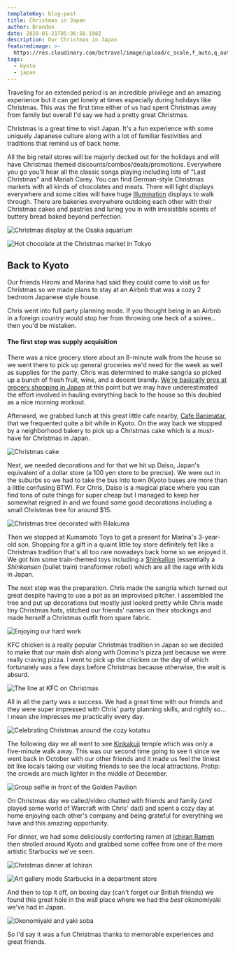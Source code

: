 ```yaml
---
templateKey: blog-post
title: Christmas in Japan
author: Brandon
date: 2020-01-21T05:36:50.198Z
description: Our Christmas in Japan
featuredimage: >-
  https://res.cloudinary.com/bctravel/image/upload/c_scale,f_auto,q_auto,w_1080/v1579592050/christmas/IMG_20191125_220920_mjte4s.jpg
tags:
  - kyoto
  - japan
---
```

Traveling for an extended period is an incredible privilege and an amazing experience but it can get lonely at times especially during holidays like Christmas. This was the first time either of us had spent Christmas away from family but overall I'd say we had a pretty great Christmas.

Christmas is a great time to visit Japan. It's a fun experience with some uniquely Japanese culture along with a lot of familiar festivities and traditions that remind us of back home.

All the big retail stores will be majorly decked out for the holidays and will have Christmas themed discounts/combos/deals/promotions. Everywhere you go you'll hear all the classic songs playing including lots of "Last Christmas" and Mariah Carey. You can find German-style Christmas markets with all kinds of chocolates and meats. There will light displays everywhere and some cities will have huge [Illumination](/blog/2019-12-16-kobe-in-december/) displays to walk through. There are bakeries everywhere outdoing each other with their Christmas cakes and pastries and luring you in with irresistible scents of buttery bread baked beyond perfection. 

![Christmas display at the Osaka aquarium](https://res.cloudinary.com/bctravel/image/upload/c_scale,f_auto,q_auto,w_1080/v1579615639/christmas/IMG_2210_ey1cdm.jpg "Christmas display at the Osaka aquarium")

![Hot chocolate at the Christmas market in Tokyo](https://res.cloudinary.com/bctravel/image/upload/c_scale,f_auto,q_auto,w_1080/v1579591921/christmas/IMG_20191210_185302_kxxynx.jpg "Hot chocolate at the Christmas market in Tokyo")

## Back to Kyoto

Our friends Hiromi and Marina had said they could come to visit us for Christmas so we made plans to stay at an Airbnb that was a cozy 2 bedroom Japanese style house.

Chris went into full party planning mode. If you thought being in an Airbnb in a foreign country would stop her from throwing one heck of a soiree... then you'd be mistaken.

#### The first step was supply acquisition

There was a nice grocery store about an 8-minute walk from the house so we went there to pick up general groceries we'd need for the week as well as supplies for the party. Chris was determined to make sangria so picked up a bunch of fresh fruit, wine, and a decent brandy. [We're basically pros at grocery shopping in Japan](/blog/2019-11-14-grocery-adventures-in-kyoto/) at this point but we may have underestimated the effort involved in hauling everything back to the house so this doubled as a nice morning workout.

Afterward, we grabbed lunch at this great little cafe nearby, [Cafe Banimatar](https://www.tripadvisor.com/Restaurant_Review-g14123848-d13545688-Reviews-Banimatar-Kita_Kyoto_Kyoto_Prefecture_Kinki.html), that we frequented quite a bit while in Kyoto. On the way back we stopped by a neighborhood bakery to pick up a Christmas cake which is a must-have for Christmas in Japan.

![Christmas cake](https://res.cloudinary.com/bctravel/image/upload/c_scale,f_auto,q_auto,w_1080/v1579615117/christmas/IMG_20191221_223109_vtwnkl.jpg "Christmas cake")

Next, we needed decorations and for that we hit up Daiso, Japan's equivalent of a dollar store (a 100 yen store to be precise). We were out in the suburbs so we had to take the bus into town (Kyoto buses are more than a little confusing BTW). For Chris, Daiso is a magical place where you can find tons of cute things for super cheap but I managed to keep her somewhat reigned in and we found some good decorations including a small Christmas tree for around $15.

![Christmas tree decorated with Rilakuma](https://res.cloudinary.com/bctravel/image/upload/c_scale,f_auto,q_auto,w_1080/v1579592027/christmas/EFFECTS_kpy1e5.jpg "Christmas tree decorated with Rilakuma")

Then we stopped at Kumamoto Toys to get a present for Marina's 3-year-old son. Shopping for a gift in a quaint little toy store definitely felt like a Christmas tradition that's all too rare nowadays back home so we enjoyed it. We got him some train-themed toys including a [Shinkalion](https://www.youtube.com/watch?v=8VFfEZWn9P4) (essentially a _Shinkansen_ (bullet train) transformer robot) which are all the rage with kids in Japan.

The next step was the preparation. Chris made the sangria which turned out great despite having to use a pot as an improvised pitcher. I assembled the tree and put up decorations but mostly just looked pretty while Chris made tiny Christmas hats, stitched our friends' names on their stockings and made herself a Christmas outfit from spare fabric.

![Enjoying our hard work](https://res.cloudinary.com/bctravel/image/upload/c_scale,f_auto,q_auto,w_1080/v1579667566/christmas/IMG_2537_cgkakx.jpg "Enjoying our hard work")

KFC chicken is a really popular Christmas tradition in Japan so we decided to make that our main dish along with Domino's pizza just because we were really craving pizza. I went to pick up the chicken on the day of which fortunately was a few days before Christmas because otherwise, the wait is absurd.

![The line at KFC on Christmas](https://res.cloudinary.com/bctravel/image/upload/c_scale,f_auto,q_auto,w_1080/v1579592007/christmas/IMG_20191224_183119_p3bshm.jpg "The line at KFC on Christmas")

All in all the party was a success. We had a great time with our friends and they were super impressed with Chris' party planning skills, and rightly so... I mean she impresses me practically every day.

![Celebrating Christmas around the cozy kotatsu](https://res.cloudinary.com/bctravel/image/upload/c_scale,f_auto,q_auto,w_1080/v1579591943/christmas/IMG_20191222_175652_gg14yg.jpg "Celebrating Christmas around the cozy kotatsu")

The following day we all went to see [Kinkakuji](https://www.japan-guide.com/e/e3908.html) temple which was only a five-minute walk away. This was our second time going to see it since we went back in October with our other friends and it made us feel the tiniest bit like locals taking our visiting friends to see the local attractions. Protip: the crowds are much lighter in the middle of December.

![Group selfie in front of the Golden Pavilion](https://res.cloudinary.com/bctravel/image/upload/c_scale,f_auto,q_auto,w_1080/v1579592035/christmas/MVIMG_20191223_121645_sdtoda.jpg "Group selfie in front of the Golden Pavilion")

On Christmas day we called/video chatted with friends and family (and played some world of Warcraft with Chris' dad) and spent a cozy day at home enjoying each other's company and being grateful for everything we have and this amazing opportunity.

For dinner, we had some deliciously comforting ramen at [Ichiran Ramen](https://jw-webmagazine.com/ichiran-ramen-how-to-skip-the-line-at-ichiran-ramen-shibuya-32396eadc25a/) then strolled around Kyoto and grabbed some coffee from one of the more artistic Starbucks we've seen.

![Christmas dinner at Ichiran](https://res.cloudinary.com/bctravel/image/upload/c_scale,f_auto,q_auto,w_1080/v1579591971/christmas/IMG_20191224_185205_hr0uh7.jpg "Christmas dinner at Ichiran")

![Art gallery mode Starbucks in a department store](https://res.cloudinary.com/bctravel/image/upload/c_scale,f_auto,q_auto,w_1080/v1579592027/christmas/IMG_20191224_195927_yndwn3.jpg "Art gallery mode Starbucks in a department store")

And then to top it off, on boxing day (can't forget our British friends) we found this great hole in the wall place where we had the _best_ okonomiyaki we've had in Japan.

![Okonomiyaki and yaki soba](https://res.cloudinary.com/bctravel/image/upload/c_scale,f_auto,q_auto,w_1080/v1579592021/christmas/IMG_20191227_124939_ihmcui.jpg "Okonomiyaki and yaki soba at Dainoji")

So I'd say it was a fun Christmas thanks to memorable experiences and great friends.
